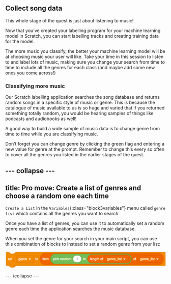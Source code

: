 ## Collect song data

This whole stage of the quest is just about listening to music!

Now that you’ve created your labelling program for your machine learning model in Scratch, you can start labelling tracks and creating training data for the model.

The more music you classify, the better your machine learning model will be at choosing music your user will like. 
Take your time in this session to listen to and label lots of music, making sure you change your search from time to time to include all the genres for each class (and maybe add some new ones you come across!)

### Classifying more music
Our Scratch labelling application searches the song database and returns random songs in a specific style of music or genre. This is because the catalogue of music available to us is so huge and varied that if you returned something totally random, you would be hearing samples of things like podcasts and audiobooks as well!

A good way to build a wide sample of music data is to change genre from time to time while you are classifying music. 

Don’t forget you can change genre by clicking the green flag and entering a new value for genre at the prompt. Remember to change this every so often to cover all the genres you listed in the earlier stages of the quest.

--- collapse ---
---
title: Pro move: Create a list of genres and choose a random one each time
---

`Create a List` in the `Variables`{:class="block3variables"} menu called `genre list` which contains all the genres you want to search.  

Once you have a list of genres, you can use it to automatically set a random genre each time the application searches the music database.  

When you set the genre for your search in your main script, you can use this combination of blocks to instead to set a random genre from your list:

![](images/shuffle_block.png)

--- /collapse ---


